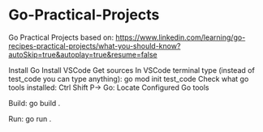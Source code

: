 # Go-Practical-Projects
Go Practical Projects
based on: https://www.linkedin.com/learning/go-recipes-practical-projects/what-you-should-know?autoSkip=true&autoplay=true&resume=false

Install Go
Install VSCode
Get sources
In VSCode terminal type (instead of test_code you can type anything): go mod init test_code
Check what go tools installed: Ctrl Shift P-> Go: Locate Configured Go tools

Build: go build .

Run: go run .
